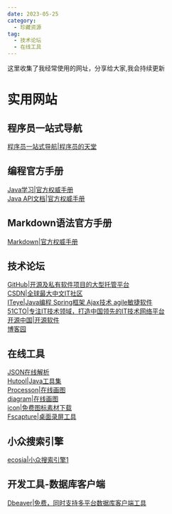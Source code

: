 ```yaml
---
date: 2023-05-25
category:
  - 珍藏资源
tag:
  - 技术论坛
  - 在线工具
---
```


这里收集了我经常使用的网址，分享给大家,我会持续更新
# 实用网站

## 程序员一站式导航

[程序员一站式导航|程序员的天堂](http://www.cxy521.com/)<br/>

## 编程官方手册
[Java学习|官方权威手册](https://docs.oracle.com/javase/tutorial/java/index.html)<br/>
[Java API文档|官方权威手册](https://www.oracle.com/cn/java/technologies/java-se-api-doc.html)<br/>


## Markdown语法官方手册
[Markdown|官方权威手册](https://markdown.com.cn/editor/)<br/>

## 技术论坛
[GitHub|开源及私有软件项目的大型托管平台](http://www.github.com/)<br/>
[CSDN|全球最大中文IT社区](http://www.csdn.net/)<br/>
[ITeye|Java编程 Spring框架 Ajax技术 agile敏捷软件](https://www.iteye.com/)<br/>
[51CTO|专注IT技术领域，打造中国领先的IT技术网络平台](https://www.51cto.com/)<br/>
[开源中国|开源软件](https://www.oschina.net/)<br/>
[博客园](https://www.cnblogs.com/)<br/>


## 在线工具
[JSON在线解析](https://www.sojson.com/)<br/>
[Hutool|Java工具集](https://hutool.cn/)<br/>
[Processon|在线画图](https://www.processon.com/)<br/>
[diagram|在线画图](https://app.diagrams.net/)<br/>
[icon|免费图标素材下载](https://iconmonstr.com/)<br/>
[Fscapture|桌面录屏工具](https://www.faststonecapture.cn/)<br/>

## 小众搜索引擎
 [ecosia|小众搜索引擎1]( https://www.ecosia.org/)<br/>

## 开发工具-数据库客户端
[Dbeaver|免费，同时支持多平台数据库客户端工具](https://dbeaver.io/)<br/>

    